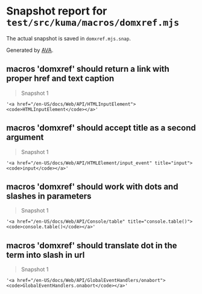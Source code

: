 # Snapshot report for `test/src/kuma/macros/domxref.mjs`

The actual snapshot is saved in `domxref.mjs.snap`.

Generated by [AVA](https://avajs.dev).

## macros 'domxref' should return a link with proper href and text caption

> Snapshot 1

    '<a href="/en-US/docs/Web/API/HTMLInputElement"><code>HTMLInputElement</code></a>'

## macros 'domxref' should accept title as a second argument

> Snapshot 1

    '<a href="/en-US/docs/Web/API/HTMLElement/input_event" title="input"><code>input</code></a>'

## macros 'domxref' should work with dots and slashes in parameters

> Snapshot 1

    '<a href="/en-US/docs/Web/API/Console/table" title="console.table()"><code>console.table()</code></a>'

## macros 'domxref' should translate dot in the term into slash in url

> Snapshot 1

    '<a href="/en-US/docs/Web/API/GlobalEventHandlers/onabort"><code>GlobalEventHandlers.onabort</code></a>'
